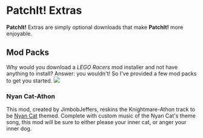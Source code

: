 PatchIt! Extras
===============

**PatchIt!** Extras are simply optional downloads that make **PatchIt!** more enjoyable.

Mod Packs
---------

Why would you download a *LEGO Racers* mod installer and not have anything to install?  Answer: you wouldn't! So I've provided a few mod packs
to get you started. ![](http://s0.wp.com/wp-includes/images/smilies/icon_smile.gif?raw=true)

### Nyan Cat-Athon

This mod, created by JimbobJeffers, reskins the Knightmare-Athon track to be [Nyan Cat](http://www.youtube.com/watch?v=QH2-TGUlwu4) themed. Complete with 
custom music of the Nyan Cat's theme song, this mod will be sure to either please your inner cat, or anger your inner dog.